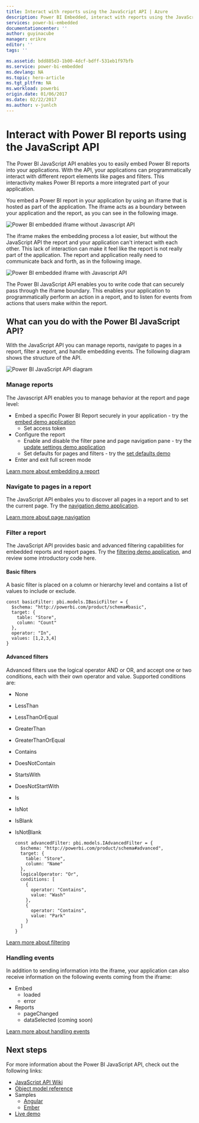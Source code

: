 ```yaml
---
title: Interact with reports using the JavaScript API | Azure
description: Power BI Embedded, interact with reports using the JavaScript API
services: power-bi-embedded
documentationcenter: ''
author: guyinacube
manager: erikre
editor: ''
tags: ''

ms.assetid: bdd885d3-1b00-4dcf-bdff-531eb1f97bfb
ms.service: power-bi-embedded
ms.devlang: NA
ms.topic: hero-article
ms.tgt_pltfrm: NA
ms.workload: powerbi
origin.date: 01/06/2017
ms.date: 02/22/2017
ms.author: v-junlch
---
```


# Interact with Power BI reports using the JavaScript API
The Power BI JavaScript API enables you to easily embed Power BI reports into your applications. With the API, your applications can programmatically interact with different report elements like pages and filters. This interactivity makes Power BI reports a more integrated part of your application.

You embed a Power BI report in your application by using an iframe that is hosted as part of the application. The iframe acts as a boundary between your application and the report, as you can see in the following image. 

![Power BI embedded iframe without Javascript API](./media/powerbi-embedded-interact-with-reports/powerbi-embedded-interact-report-1.png)

The iframe makes the embedding process a lot easier, but without the JavaScript API the report and your application can't interact with each other. This lack of interaction can make it feel like the report is not really part of the application. The report and application really need to communicate back and forth, as in the following image.

![Power BI embedded iframe with Javascript API](./media/powerbi-embedded-interact-with-reports/powerbi-embedded-interact-report-2.png)

The Power BI JavaScript API enables you to write code that can securely pass through the iframe boundary. This enables your application to programmatically perform an action in a report, and to listen for events from actions that users make within the report.

## What can you do with the Power BI JavaScript API?
With the JavaScript API you can manage reports, navigate to pages in a report, filter a report, and handle embedding events. The following diagram shows the structure of the API.

![Power BI JavaScript API diagram](./media/powerbi-embedded-interact-with-reports/powerbi-embedded-interact-report-3.png)

### Manage reports
The Javascript API enables you to manage behavior at the report and page level:

- Embed a specific Power BI Report securely in your application - try the [embed demo application](http://azure-samples.github.io/powerbi-angular-client/#/scenario1)
  - Set access token
- Configure the report
  - Enable and disable the filter pane and page navigation pane - try the [update settings demo application](http://azure-samples.github.io/powerbi-angular-client/#/scenario6)
  - Set defaults for pages and filters - try the [set defaults demo](http://azure-samples.github.io/powerbi-angular-client/#/scenario5)
- Enter and exit full screen mode

[Learn more about embedding a report](https://github.com/Microsoft/PowerBI-JavaScript/wiki/Embedding-Basics)

### Navigate to pages in a report
The JavaScript API enbales you to discover all pages in a report and to set the current page. Try the [navigation demo application](http://azure-samples.github.io/powerbi-angular-client/#/scenario3).

[Learn more about page navigation](https://github.com/Microsoft/PowerBI-JavaScript/wiki/Page-Navigation)

### Filter a report
The JavaScript API provides basic and advanced filtering capabilities for embedded reports and report pages. Try the [filtering demo application](http://azure-samples.github.io/powerbi-angular-client/#/scenario4), and review some introductory code here.  

#### Basic filters
A basic filter is placed on a column or hierarchy level and contains a list of values to include or exclude.

```
const basicFilter: pbi.models.IBasicFilter = {
  $schema: "http://powerbi.com/product/schema#basic",
  target: {
    table: "Store",
    column: "Count"
  },
  operator: "In",
  values: [1,2,3,4]
}
```

#### Advanced filters
Advanced filters use the logical operator AND or OR, and accept one or two conditions, each with their own operator and value. Supported conditions are:

- None
- LessThan
- LessThanOrEqual
- GreaterThan
- GreaterThanOrEqual
- Contains
- DoesNotContain
- StartsWith
- DoesNotStartWith
- Is
- IsNot
- IsBlank
- IsNotBlank

    ```
    const advancedFilter: pbi.models.IAdvancedFilter = {
      $schema: "http://powerbi.com/product/schema#advanced",
      target: {
        table: "Store",
        column: "Name"
      },
      logicalOperator: "Or",
      conditions: [
        {
          operator: "Contains",
          value: "Wash"
        },
        {
          operator: "Contains",
          value: "Park"
        }
      ]
    }
    ```

[Learn more about filtering](https://github.com/Microsoft/PowerBI-JavaScript/wiki/Filters)

### Handling events
In addition to sending information into the iframe, your application can also receive information on the following events coming from the iframe:

- Embed
  - loaded
  - error
- Reports
  - pageChanged
  - dataSelected (coming soon)

[Learn more about handling events](https://github.com/Microsoft/PowerBI-JavaScript/wiki/Handling-Events)

## Next steps
For more information about the Power BI JavaScript API, check out the following links:

- [JavaScript API Wiki](https://github.com/Microsoft/PowerBI-JavaScript/wiki)
- [Object model reference](https://microsoft.github.io/powerbi-models/modules/_models_.html)
- Samples
  - [Angular](http://azure-samples.github.io/powerbi-angular-client)
  - [Ember](https://github.com/Microsoft/powerbi-ember)
- [Live demo](https://microsoft.github.io/PowerBI-JavaScript/demo/)